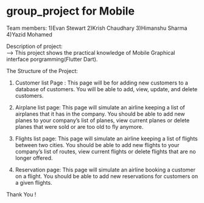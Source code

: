 # group_project for Mobile

Team members:
1)Evan Stewart
2)Krish Chaudhary
3)Himanshu Sharma
4)Yazid Mohamed

Description of project: 
<br>
--> This project shows the practical knowledge of Mobile Graphical interface porgramming(Flutter Dart). 

The Structure of the Project:
1) Customer list Page : This page will be for adding new customers to a database of customers. You will be able to add, view, update, and delete customers.

2) Airplane list page: This page will simulate an airline keeping a list of airplanes that it has in the company. You should be able to add new planes to your 
company’s list of planes, view current planes or delete planes that were sold or are too old to fly anymore.

3) Flights list page: This page will simulate an airline keeping a list of flights between two cities. You should be able to add new flights to your company’s 
list of routes, view current flights or delete flights that are no longer offered.

4) Reservation page: This page will simulate an airline booking a customer on a flight. You should be able to add new reservations for customers on a given 
flights.

Thank You !
